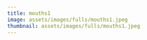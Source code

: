 ```yaml
---
title: mouths1
image: assets/images/fulls/mouths1.jpeg
thumbnail: assets/images/fulls/mouths1.jpeg
---
```

